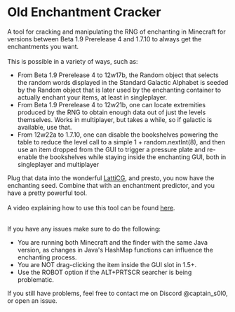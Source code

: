 # Old Enchantment Cracker

A tool for cracking and manipulating the RNG of enchanting in Minecraft for versions between Beta 1.9 Prerelease 4 and 1.7.10 to always get the enchantments you want.<br><br>
This is possible in a variety of ways, such as:
* From Beta 1.9 Prerelease 4 to 12w17b, the Random object that selects the random words displayed in the Standard Galactic Alphabet is seeded by the Random object that is later used by the enchanting container to actually enchant your items, at least in singleplayer.
* From Beta 1.9 Prerelease 4 to 12w21b, one can locate extremities produced by the RNG to obtain enough data out of just the levels themselves. Works in multiplayer, but takes a while, so if galactic is available, use that.
* From 12w22a to 1.7.10, one can disable the bookshelves powering the table to reduce the level call to a simple 1 + random.nextInt(8), and then use an item dropped from the GUI to trigger a pressure plate and re-enable the bookshelves while staying inside the enchanting GUI, both in singleplayer and multiplayer


Plug that data into the wonderful [LattiCG](https://github.com/mjtb49/LattiCG), and presto, you now have the enchanting seed. Combine that with an enchantment predictor, and you have a pretty powerful tool.<br><br>
A video explaining how to use this tool can be found [here](https://www.youtube.com/watch?v=AufoTbXW3_0).<br><br>


If you have any issues make sure to do the following:
* You are running both Minecraft and the finder with the same Java version, as changes in Java's HashMap functions can influence the enchanting process.
* You are NOT drag-clicking the item inside the GUI slot in 1.5+.
* Use the ROBOT option if the ALT+PRTSCR searcher is being problematic.


If you still have problems, feel free to contact me on Discord @captain_s0l0, or open an issue.
